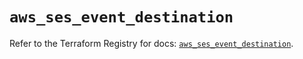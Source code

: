 # `aws_ses_event_destination`

Refer to the Terraform Registry for docs: [`aws_ses_event_destination`](https://registry.terraform.io/providers/hashicorp/aws/4.67.0/docs/resources/ses_event_destination).
